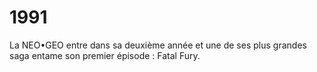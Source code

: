 # 1991

La NEO•GEO entre dans sa deuxième année et une de ses plus grandes saga entame son premier épisode : Fatal Fury.

